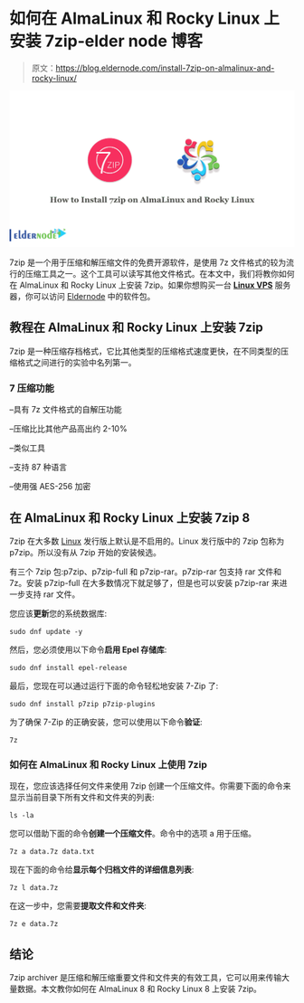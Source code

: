 # 如何在 AlmaLinux 和 Rocky Linux 上安装 7zip-elder node 博客

> 原文：<https://blog.eldernode.com/install-7zip-on-almalinux-and-rocky-linux/>

![How to Install 7zip on AlmaLinux and Rocky Linux](img/3e785ef3458d45ff701b1ecf2e15d69a.png)

7zip 是一个用于压缩和解压缩文件的免费开源软件，是使用 7z 文件格式的较为流行的压缩工具之一。这个工具可以读写其他文件格式。在本文中，我们将教你如何在 AlmaLinux 和 Rocky Linux 上安装 7zip。如果你想购买一台 [**Linux VPS**](https://eldernode.com/linux-vps/) 服务器，你可以访问 [Eldernode](https://eldernode.com/) 中的软件包。

## **教程在 AlmaLinux 和 Rocky Linux 上安装 7zip**

7zip 是一种压缩存档格式，它比其他类型的压缩格式速度更快，在不同类型的压缩格式之间进行的实验中名列第一。

### 7 压缩功能

–具有 7z 文件格式的自解压功能

–压缩比比其他产品高出约 2-10%

–类似工具

–支持 87 种语言

–使用强 AES-256 加密

## **在 AlmaLinux 和 Rocky Linux 上安装 7zip 8**

7zip 在大多数 [Linux](https://blog.eldernode.com/tag/linux/) 发行版上默认是不启用的。Linux 发行版中的 7zip 包称为 p7zip。所以没有从 7zip 开始的安装候选。

有三个 7zip 包:p7zip、p7zip-full 和 p7zip-rar。p7zip-rar 包支持 rar 文件和 7z。安装 p7zip-full 在大多数情况下就足够了，但是也可以安装 p7zip-rar 来进一步支持 rar 文件。

您应该**更新**您的系统数据库:

```
sudo dnf update -y
```

然后，您必须使用以下命令**启用 Epel 存储库**:

```
sudo dnf install epel-release
```

最后，您现在可以通过运行下面的命令轻松地安装 7-Zip 了:

```
sudo dnf install p7zip p7zip-plugins
```

为了确保 7-Zip 的正确安装，您可以使用以下命令**验证**:

```
7z
```

### **如何在 AlmaLinux 和 Rocky Linux 上使用 7zip**

现在，您应该选择任何文件来使用 7zip 创建一个压缩文件。你需要下面的命令来显示当前目录下所有文件和文件夹的列表:

```
ls -la
```

您可以借助下面的命令**创建一个压缩文件**。命令中的选项 a 用于压缩。

```
7z a data.7z data.txt
```

现在下面的命令给**显示每个归档文件的详细信息列表**:

```
7z l data.7z
```

在这一步中，您需要**提取文件和文件夹**:

```
7z e data.7z
```

## 结论

7zip archiver 是压缩和解压缩重要文件和文件夹的有效工具，它可以用来传输大量数据。本文教你如何在 AlmaLinux 8 和 Rocky Linux 8 上安装 7zip。